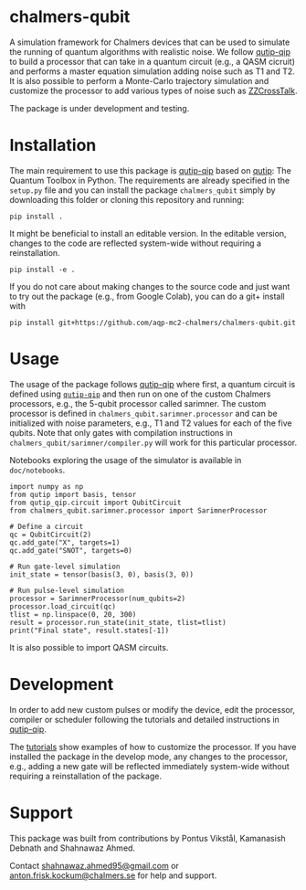 # chalmers-qubit

A simulation framework for Chalmers devices that can be used to simulate the
running of quantum algorithms with realistic noise. We follow [qutip-qip](https://qutip-qip.readthedocs.io/en/stable/)
to build a processor that can take in a quantum circuit (e.g., a QASM cicruit)
and performs a master equation simulation adding noise such as T1 and T2. It is
also possible to perform a Monte-Carlo trajectory simulation and customize the
processor to add various types of noise such as [ZZCrossTalk](https://qutip-qip.readthedocs.io/en/latest/apidoc/qutip_qip.noise.html#qutip_qip.noise.ZZCrossTalk).

The package is under development and testing. 

# Installation

The main requirement to use this package is [qutip-qip](https://qutip-qip.readthedocs.io/en/stable/)
based on [qutip](https://qutip-qip.readthedocs.io/en/stable/): The
Quantum Toolbox in Python. The requirements are already specified in the 
`setup.py` file and you can install the package `chalmers_qubit` simply by
downloading this folder or cloning this repository and running:

```
pip install .
```

It might be beneficial to install an editable version. In the editable version,
changes to the code are reflected system-wide without requiring a reinstallation.

```
pip install -e .
```

If you do not care about making changes to the source code and just want to
try out the package (e.g., from Google Colab), you can do a git+ install with

```
pip install git+https://github.com/aqp-mc2-chalmers/chalmers-qubit.git
```

# Usage

The usage of the package follows [qutip-qip](https://qutip-qip.readthedocs.io/en/stable/)
where first, a quantum circuit is defined using [`qutip-qip`](https://qutip-qip.readthedocs.io/en/stable/qip-simulator.html)
and then run on one of the custom Chalmers processors, e.g., the 5-qubit processor
called sarimner. The custom processor is defined 
in `chalmers_qubit.sarimner.processor` and can be initialized with noise
parameters, e.g., T1 and T2 values for each of the five qubits. Note that only
gates with compilation instructions in `chalmers_qubit/sarimner/compiler.py`
will work for this particular processor.

Notebooks exploring the usage of the simulator is available in `doc/notebooks`. 

```
import numpy as np
from qutip import basis, tensor
from qutip_qip.circuit import QubitCircuit
from chalmers_qubit.sarimner.processor import SarimnerProcessor

# Define a circuit
qc = QubitCircuit(2)
qc.add_gate("X", targets=1)
qc.add_gate("SNOT", targets=0)

# Run gate-level simulation
init_state = tensor(basis(3, 0), basis(3, 0))

# Run pulse-level simulation
processor = SarimnerProcessor(num_qubits=2)
processor.load_circuit(qc)
tlist = np.linspace(0, 20, 300)
result = processor.run_state(init_state, tlist=tlist)
print("Final state", result.states[-1])
```

It is also possible to import QASM circuits.

# Development

In order to add new custom pulses or modify the device, edit the processor, 
compiler or scheduler following the tutorials and detailed instructions in
[qutip-qip](https://qutip-qip.readthedocs.io/en/stable/).

The [tutorials](https://qutip.org/qutip-tutorials/) show examples of how to
customize the processor. If you have installed the package in the develop mode,
any changes to the processor, e.g., adding a new gate will be reflected
immediately system-wide without requiring a reinstallation of the package.

# Support

This package was built from contributions by Pontus Vikstål, Kamanasish Debnath
and Shahnawaz Ahmed.

Contact shahnawaz.ahmed95@gmail.com or anton.frisk.kockum@chalmers.se 
for help and support.

